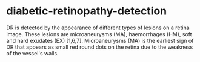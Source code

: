 # diabetic-retinopathy-detection
DR is detected by the appearance of different types of lesions on a retina image. These lesions are microaneurysms (MA), haemorrhages (HM), soft and hard exudates (EX) [1,6,7]. Microaneurysms (MA) is the earliest sign of DR that appears as small red round dots on the retina due to the weakness of the vessel's walls.

